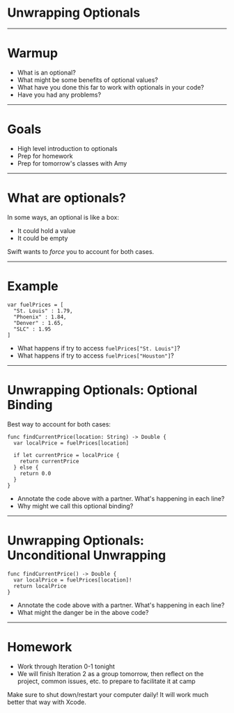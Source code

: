 # Unwrapping Optionals

---

# Warmup

* What is an optional?
* What might be some benefits of optional values?
* What have you done this far to work with optionals in your code?
* Have you had any problems?

---

# Goals

* High level introduction to optionals
* Prep for homework
* Prep for tomorrow's classes with Amy

---

# What are optionals?

In some ways, an optional is like a box:

* It could hold a value
* It could be empty

Swift wants to *force* you to account for both cases.

---

# Example

```
var fuelPrices = [
  "St. Louis" : 1.79,
  "Phoenix" : 1.84,
  "Denver" : 1.65,
  "SLC" : 1.95
]
```

* What happens if try to access `fuelPrices["St. Louis"]`?
* What happens if try to access `fuelPrices["Houston"]`?

---

# Unwrapping Optionals: Optional Binding

Best way to account for both cases:

```
func findCurrentPrice(location: String) -> Double {
  var localPrice = fuelPrices[location]

  if let currentPrice = localPrice {
    return currentPrice
  } else {
    return 0.0
  }
}
```

* Annotate the code above with a partner. What's happening in each line?
* Why might we call this optional binding?

---

# Unwrapping Optionals: Unconditional Unwrapping

```
func findCurrentPrice() -> Double {
  var localPrice = fuelPrices[location]!
  return localPrice
}
```

* Annotate the code above with a partner. What's happening in each line?
* What might the danger be in the above code?

---

# Homework

* Work through Iteration 0-1 tonight
* We will finish Iteration 2 as a group tomorrow, then reflect on the project, common issues, etc. to prepare to facilitate it at camp

Make sure to shut down/restart your computer daily! It will work much better that way with Xcode.


